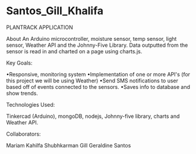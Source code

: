 # Santos_Gill_Khalifa

PLANTRACK APPLICATION

About
An Arduino microcontroller, moisture sensor, temp sensor, light sensor, Weather API and the Johnny-Five Library.
Data outputted from the sensor is read in and charted on a page using charts.js.

Key Goals:

•Responsive, monitoring system
•Implementation of one or more API's (for this project we will be using Weather)
•Send SMS notifications to user based off of events connected to the sensors.
•Saves info to database and show trends.

Technologies Used:

Tinkercad (Arduino), mongoDB, nodejs, Johnny-five library, charts and Weather API.

Collaborators:

Mariam Kahilfa
Shubhkarman Gill
Geraldine Santos
